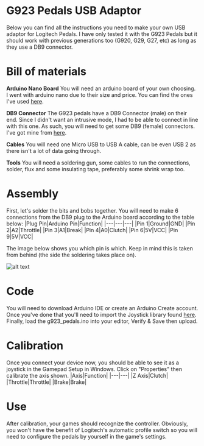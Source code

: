# G923 Pedals USB Adaptor

Below you can find all the instructions you need to make your own USB adaptor for Logitech Pedals. I have only tested it with the G923 Pedals but it should work with previous generations too (G920, G29, G27, etc) as long as they use a DB9 connector.

# Bill of materials

**Arduino Nano Board**
You will need an arduino board of your own choosing. I went with arduino nano due to their size and price. You can find the ones I've used [here](https://www.amazon.co.uk/gp/product/B07FQBQ4Z6/ref=ppx_yo_dt_b_asin_title_o00_s00).

**DB9 Connector**
The G923 pedals have a DB9 Connector (male) on their end. Since I didn't want an intrusive mode, I had to be able to connect in line with this one. As such, you will need to get some DB9 (female) connectors. I've got mine from [here](https://www.amazon.co.uk/gp/product/B07LCN1VBM/ref=ppx_yo_dt_b_asin_title_o01_s01).

**Cables**
You will need one Micro USB to USB A cable, can be even USB 2 as there isn't a lot of data going through.

**Tools**
You will need a soldering gun, some cables to run the connections, solder, flux and some insulating tape, preferably some shrink wrap too.

# Assembly

First, let's solder the bits and bobs together. You will need to make 6 connections from the DB9 plug to the Arduino board according to the table below:
|Plug Pin|Arduino Pin|Function|
|---|---|---|
|Pin 1|Ground|GND|
|Pin 2|A2|Throttle|
|Pin 3|A1|Break|
|Pin 4|A0|Clutch|
|Pin 6|5V|VCC|
|Pin 9|5V|VCC|

The image below shows you which pin is which. Keep in mind this is taken from behind (the side the soldering takes place on).


![alt text](https://www.aggsoft.com/rs232-pinout-cable/images/9-pinout.gif)

# Code

You will need to download Arduino IDE or create an Arduino Create account. Once you've done that you'll need to import the Joystick library found [here](https://github.com/MHeironimus/ArduinoJoystickLibrary).
Finally, load the g923_pedals.ino into your editor, Verify & Save then upload.

# Calibration

Once you connect your device now, you should be able to see it as a joystick in the Gamepad Setup in Windows. Click on "Properties" then calibrate the axis shown.
|Axis|Function|
|---|---|
|Z Axis|Clutch|
|Throttle|Throttle|
|Brake|Brake|

# Use

After calibration, your games should recognize the controller. Obviously, you won't have the benefit of Logitech's automatic profile switch so you will need to configure the pedals by yourself in the game's settings.
